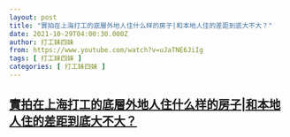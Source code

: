 ```yaml
---
layout: post
title: "實拍在上海打工的底層外地人住什么样的房子|和本地人住的差距到底大不大？"
date: 2021-10-29T04:00:30.000Z
author: 打工妹四妹
from: https://www.youtube.com/watch?v=uJaTNE6JiIg
tags: [ 打工妹四妹 ]
categories: [ 打工妹四妹 ]
---
```

<!--1635480030000-->
[實拍在上海打工的底層外地人住什么样的房子|和本地人住的差距到底大不大？](https://www.youtube.com/watch?v=uJaTNE6JiIg)
------

<div>

</div>
